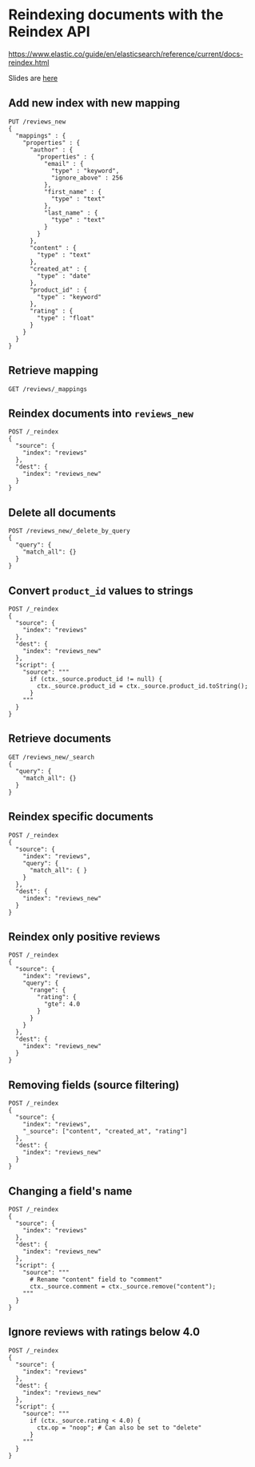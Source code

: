 # Reindexing documents with the Reindex API

https://www.elastic.co/guide/en/elasticsearch/reference/current/docs-reindex.html

Slides are [here](./../elasticsearch-slides-udemy/Mapping_and_Analysis/55-Reindexing_documents_with_the_Reindex_API.pdf)

## Add new index with new mapping
```
PUT /reviews_new
{
  "mappings" : {
    "properties" : {
      "author" : {
        "properties" : {
          "email" : {
            "type" : "keyword",
            "ignore_above" : 256
          },
          "first_name" : {
            "type" : "text"
          },
          "last_name" : {
            "type" : "text"
          }
        }
      },
      "content" : {
        "type" : "text"
      },
      "created_at" : {
        "type" : "date"
      },
      "product_id" : {
        "type" : "keyword"
      },
      "rating" : {
        "type" : "float"
      }
    }
  }
}
```

## Retrieve mapping
```
GET /reviews/_mappings
```

## Reindex documents into `reviews_new`
```
POST /_reindex
{
  "source": {
    "index": "reviews"
  },
  "dest": {
    "index": "reviews_new"
  }
}
```

## Delete all documents
```
POST /reviews_new/_delete_by_query
{
  "query": {
    "match_all": {}
  }
}
```

## Convert `product_id` values to strings
```
POST /_reindex
{
  "source": {
    "index": "reviews"
  },
  "dest": {
    "index": "reviews_new"
  },
  "script": {
    "source": """
      if (ctx._source.product_id != null) {
        ctx._source.product_id = ctx._source.product_id.toString();
      }
    """
  }
}
```

## Retrieve documents
```
GET /reviews_new/_search
{
  "query": {
    "match_all": {}
  }
}
```

## Reindex specific documents
```
POST /_reindex
{
  "source": {
    "index": "reviews",
    "query": {
      "match_all": { }
    }
  },
  "dest": {
    "index": "reviews_new"
  }
}
```

## Reindex only positive reviews
```
POST /_reindex
{
  "source": {
    "index": "reviews",
    "query": {
      "range": {
        "rating": {
          "gte": 4.0
        }
      }
    }
  },
  "dest": {
    "index": "reviews_new"
  }
}
```

## Removing fields (source filtering)
```
POST /_reindex
{
  "source": {
    "index": "reviews",
    "_source": ["content", "created_at", "rating"]
  },
  "dest": {
    "index": "reviews_new"
  }
}
```

## Changing a field's name
```
POST /_reindex
{
  "source": {
    "index": "reviews"
  },
  "dest": {
    "index": "reviews_new"
  },
  "script": {
    "source": """
      # Rename "content" field to "comment"
      ctx._source.comment = ctx._source.remove("content");
    """
  }
}
```

## Ignore reviews with ratings below 4.0
```
POST /_reindex
{
  "source": {
    "index": "reviews"
  },
  "dest": {
    "index": "reviews_new"
  },
  "script": {
    "source": """
      if (ctx._source.rating < 4.0) {
        ctx.op = "noop"; # Can also be set to "delete"
      }
    """
  }
}
```